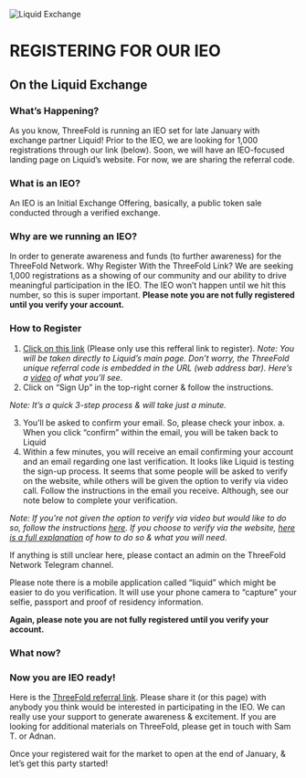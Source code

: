 ![Liquid Exchange](https://raw.githubusercontent.com/threefoldfoundation/info_tokens/master/docs/img/liquid.png)

# REGISTERING FOR OUR IEO 
## On the Liquid Exchange

### What’s Happening?
As you know, ThreeFold is running an IEO set for late January with exchange partner Liquid! Prior to the IEO, we are looking for 1,000 registrations through our link (below). Soon, we will have an IEO-focused landing page on Liquid’s website. For now, we are sharing the referral code.

### What is an IEO?
An IEO is an Initial Exchange Offering, basically, a public token sale conducted through a verified exchange.

### Why are we running an IEO?
In order to generate awareness and funds (to further awareness) for the ThreeFold Network.
Why Register With the ThreeFold Link?
We are seeking 1,000 registrations as a showing of our community and our ability to drive meaningful participation in the IEO. The IEO won’t happen until we hit this number, so this is super important. **Please note you are not fully registered until you verify your account.**

### How to Register
1. [Click on this link](https://www.liquid.com?affiliate=kmOSQysu714987) (Please only use this refferal link to register). 
*Note: You will be taken directly to Liquid’s main page. Don’t worry, the ThreeFold unique referral code is embedded in the URL (web address bar). Here’s a [video](https://vimeo.com/375504192/5ff16ed9dc) of what you’ll see.*
2. Click on “Sign Up” in the top-right corner & follow the instructions.

*Note: It’s a quick 3-step process & will take just a minute.*

3. You’ll be asked to confirm your email. So, please check your inbox.
  a. When you click “confirm” within the email, you will be taken back to Liquid
4. Within a few minutes, you will receive an email confirming your account and an email regarding one last verification. It looks like Liquid is testing the sign-up process. It seems that some people will be asked to verify on the website, while others will be given the option to verify via video call. Follow the instructions in the email you receive. Although, see our note below to complete your verification.

*Note: If you’re not given the option to verify via video but would like to do so, follow the instructions [here](https://help.liquid.com/en/articles/3104816-video-call-kyc-verification). If you choose to verify via the website, [here is a full explanation](https://help.liquid.com/en/articles/2273305-how-do-i-verify-kyc-my-liquid-account) of how to do so & what you will need.*

If anything is still unclear here, please contact an admin on the ThreeFold Network Telegram channel.

Please note there is a mobile application called “liquid” which might be easier to do you verification. It will  use your phone camera to “capture” your selfie, passport and proof of residency information.

**Again, please note you are not fully registered until you verify your account.**

### What now?
### Now you are IEO ready!

Here is the [ThreeFold referral link](https://www.liquid.com?affiliate=kmOSQysu714987). Please share it (or this page) with anybody you think would be interested in participating in the IEO. We can really use your support to generate awareness & excitement. If you are looking for additional materials on ThreeFold, please get in touch with Sam T. or Adnan.

Once your registered wait for the market to open at the end of January, & let’s get this party started!
